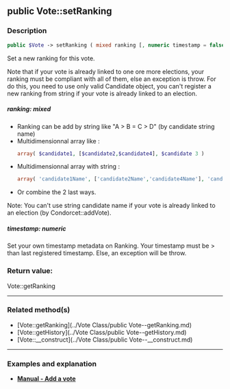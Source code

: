 ## public Vote::setRanking

### Description    

```php
public $Vote -> setRanking ( mixed ranking [, numeric timestamp = false] )
```

Set a new ranking for this vote.

Note that if your vote is already linked to one ore more elections, your ranking must be compliant with all of them, else an exception is throw. For do this, you need to use only valid Candidate object, you can't register a new ranking from string if your vote is already linked to an election.    


##### **ranking:** *mixed*   
* Ranking can be add by string like "A > B = C > D" (by candidate string name)
* Multidimensionnal array like :
   ```php
   array( $candidate1, [$candidate2,$candidate4], $candidate 3 )
   ```
* Multidimensionnal array with string :
   ```php
   array( 'candidate1Name', ['candidate2Name','candidate4Name'], 'candidate3Name' )
   ```
* Or combine the 2 last ways.

Note: You can't use string candidate name if your vote is already linked to an election (by Condorcet::addVote).    



##### **timestamp:** *numeric*   
Set your own timestamp metadata on Ranking. Your timestamp must be > than last registered timestamp. Else, an exception will be throw.    



### Return value:   

Vote::getRanking


---------------------------------------

### Related method(s)      

* [Vote::getRanking](../Vote Class/public Vote--getRanking.md)    
* [Vote::getHistory](../Vote Class/public Vote--getHistory.md)    
* [Vote::__construct](../Vote Class/public Vote--__construct.md)    

---------------------------------------

### Examples and explanation

* **[Manual - Add a vote](https://github.com/julien-boudry/Condorcet/wiki/II-%23-B.-Vote-management-%23-1.-Add-Vote)**    
